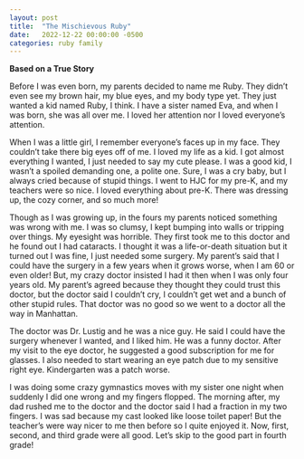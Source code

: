 ```yaml
---
layout: post
title:  "The Mischievous Ruby"
date:   2022-12-22 00:00:00 -0500
categories: ruby family
---
```

__Based on a True Story__

Before I was even born, my parents decided to name me Ruby. They didn’t even see my brown hair, my blue eyes, and my body type yet. They just wanted a kid named Ruby, I think. I have a sister named Eva, and when I was born, she was all over me. I loved her attention nor I loved everyone’s attention. 

When I was a little girl, I remember everyone’s faces up in my face. They couldn’t take there big eyes off of me. I loved my life as a kid. I got almost everything I wanted, I just needed to say my cute please. I was a good kid, I wasn’t a spoiled demanding one, a polite one. Sure, I was a cry baby, but I always cried because of stupid things. I went to HJC for my pre-K, and my teachers were so nice. I loved everything about pre-K. There was dressing up, the cozy corner, and so much more! 

Though as I was growing up, in the fours my parents noticed something was wrong with me. I was so clumsy, I kept bumping into walls or tripping over things. My eyesight was horrible. They first took me to this doctor and he found out I had cataracts. I thought it was a life-or-death situation but it turned out I was fine, I just needed some surgery. My parent’s said that I could have the surgery in a few years when it grows worse, when I am 60 or even older! But, my crazy doctor insisted I had it then when I was only four years old. My parent’s agreed because they thought they could trust this doctor, but the doctor said I couldn’t cry, I couldn’t get wet and a bunch of other stupid rules. That doctor was no good so we went to a doctor all the way in Manhattan. 

The doctor was Dr. Lustig and he was a nice guy. He said I could have the surgery whenever I wanted, and I liked him. He was a funny doctor. After my visit to the eye doctor, he suggested a good subscription for me for glasses. I also needed to start wearing an eye patch due to my sensitive right eye. Kindergarten was a patch worse. 

I was doing some crazy gymnastics moves with my sister one night when suddenly I did one wrong and my fingers flopped. The morning after, my dad rushed me to the doctor and the doctor said I had a fraction in my two fingers. I was sad because my cast looked like loose toilet paper! But the teacher’s were way nicer to me then before so I quite enjoyed it. Now, first, second, and third grade were all good. Let’s skip to the good part in fourth grade! 